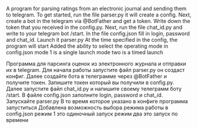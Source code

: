 A program for parsing ratings from an electronic journal and sending them to telegram.
To get started, run the file parser.py it will create a config.
Next, create a bot in the telegram via @BotFather and get a token.
Write down the token that you received in the config.py.
Next, run the file chat_id.py and write to your telegram bot /start.
In the file config.json fill in login, password and chat_id.
Launch it parser.py
At the time specified in the config, the program will start
Added the ability to select the operating mode in config.json mode 1 is a single launch mode two is a timed launch

Программа для парсинга оценок из электронного журнала и отправки их в telegram. 
Для начала работы запустите файл parser.py он создаст конфиг. 
Далее создайте бота в телеграмме через @BotFather и получите токен.
Запишите токен который вы получили в config.py.
Далее запустите файл chat_id.py и напишите своему телеграмм боту /start.
В файле config.json заполните login, password и chat_id. 
Запускайте parser.py
В то время которое указано в конфиге программа запуститься
Добавлена возможность выбора режима работы в config.json режим 1 это одиночный запуск режим два это запуск по времени
